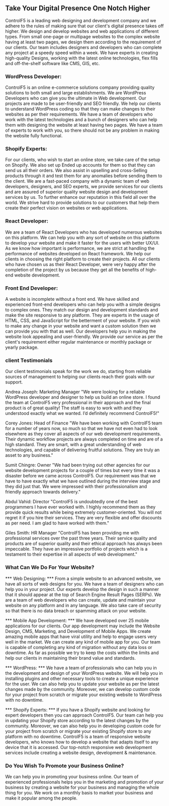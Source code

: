 ## Take Your Digital Presence One Notch Higher

ControlF5 is a leading web designing and development company and we adhere to the rules of making sure that our client's digital presence takes off higher. We design and develop websites and web applications of different types. From small one-page or multipage websites to the complex website having at least two pages, we design them according to the requirement of our clients. Our team includes designers and developers who can complete any project at a speedy speed within a week. We have experts in creating high-quality Designs, working with the latest online technologies, flex fills and off-the-shelf software like CMS, GIS, etc.
 

### WordPress Developer:

ControlF5 is an online e-commerce solutions company providing quality solutions to both small and large establishments. We are WordPress Developers who can give you the ultimate in Web development. Our projects are made to be user-friendly and SEO friendly. We help our clients to understand WordPress coding so that they can make changes to their websites as per their requirements. We have a team of developers who work with the latest technologies and a bunch of designers who can help them with designing the website at least having two pages. We have a team of experts to work with you, so there should not be any problem in making the website fully functional.

### Shopify Experts:

For our clients, who wish to start an online store, we take care of the setup on Shopify. We also set up Ended up accounts for them so that they can send us all their orders. We also assist in upselling and cross-Selling products through it and test them for any anomalies before sending them to the client. We are a fast-paced company with a dynamic team of web developers, designers, and SEO experts, we provide services for our clients and are assured of superior quality website design and development services by us. To further enhance our reputation in this field all over the world. We strive hard to provide solutions to our customers that help them create their perfect vision on websites or web applications.

### React Developer:

We are a team of React Developers who has developed numerous websites on this platform. We can help you with any sort of website on this platform to develop your website and make it faster for the users with better UX/UI. As we know how important is performance, we are strict at handling the performance of websites developed on React framework. We help our clients in choosing the right platform to create their projects. All our clients who have chosen us as their React Developer, were very happy after the completion of the project by us because they get all the benefits of high-end website development.

### Front End Developer:

A website is incomplete without a front end. We have skilled and experienced front-end developers who can help you with a simple designs to complex ones. They match our design and development standards and make the site responsive to any platform. They are experts in the usage of HTML, CSS, and JavaScript for the betterment of your website. If you wish to make any change in your website and want a custom solution then we can provide you with that as well. Our developers help you in making the website look appealing and user-friendly. We provide our service as per the client's requirement either regular maintenance or monthly package or yearly package. 

###  client Testimonials

Our client testimonials speak for the work we do, starting from reliable sources of management to helping our clients reach their goals with our support. 

Andrea Joseph: Marketing Manager
"We were looking for a reliable WordPress developer and designer to help us build an online store. I found the team at ControlF5 very professional in their approach and the final product is of great quality! The staff is easy to work with and they understood exactly what we wanted. I’d definitely recommend ControlF5!"

Corey Jones: Head of Finance
"We have been working with ControlF5 team for a number of years now, so much so that we have not even had to look elsewhere as they cover all aspects of our web development requirements. Their dynamic workflow projects are always completed on time and are of a high standard. They are smart, with a great understanding of web technologies, and capable of delivering fruitful solutions. They are truly an asset to any business."

Sumit Chingre: Owner
"We had been trying out other agencies for our website development projects for a couple of times but every time it was a disaster before we came across ControlF5. Our requirement was that we have to have exactly what we have outlined during the interview stage and they did just that. We were impressed with their professionalism and friendly approach towards delivery."

Abdul Vahid: Director
"ControlF5 is undoubtedly one of the best programmers I have ever worked with. I highly recommend them as they provide quick results while being extremely customer-oriented. You will not regret it if you hire their services. They are very flexible and offer discounts as per need. I am glad to have worked with them."

Giles Smith: HR Manager
"ControlF5 has been providing me with professional services over the past three years. Their service quality and products are of superior quality and their ethical approach has always been impeccable. They have an impressive portfolio of projects which is a testament to their expertise in all aspects of web development."

###  What Can We Do For Your Website?

*** Web Designing: ***
From a simple website to an advanced website, we have all sorts of web designs for you. We have a team of designers who can help you in your project. Our experts develop the design in such a manner that it should appear at the top of Search Engine Result Pages (SERPs).  We are a team of web developers who can create, update and maintain your website on any platform and in any language. We also take care of security so that there is no data breach or spamming attack on your website. 

***   Mobile App Development: ***
We have developed over 25 mobile applications for our clients. Our app development may include the Website Design, CMS, Marketing, and Development of Mobile Apps. We create amazing mobile apps that have viral utility and help to engage users very well in the market. We can create any kind of mobile app for you. Our team is capable of completing any kind of migration without any data loss or downtime. As far as possible we try to keep the costs within the limits and help our clients in maintaining their brand value and standards. 

*** WordPress: ***
We have a team of professionals who can help you in the development and design of your WordPress website. We will help you in installing plugins and other necessary tools to create a unique experience for the user. We can also help you to update your website as per the latest changes made by the community. Moreover, we can develop custom code for your project from scratch or migrate your existing website to WordPress with no downtime.

*** Shopify Experts: ***
If you have a Shopify website and looking for expert developers then you can approach ControlF5. Our team can help you in updating your Shopify store according to the latest changes by the community. Moreover, we can also help you in developing custom code for your project from scratch or migrate your existing Shopify store to any platform with no downtime. ControlF5 is a team of responsive website developers, who knows how to develop a website that adapts itself to any device that it is accessed. Our top-notch responsive web development services include creating a website design, development & maintenance. 

###  Do You Wish To Promote your Business Online?

We can help you in promoting your business online. Our team of experienced professionals helps you in the marketing and promotion of your business by creating a website for your business and managing the whole thing for you. We work on a monthly basis to market your business and make it popular among the people. 


